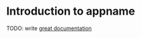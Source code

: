 # Introduction to appname

TODO: write [great documentation](http://jacobian.org/writing/what-to-write/)
